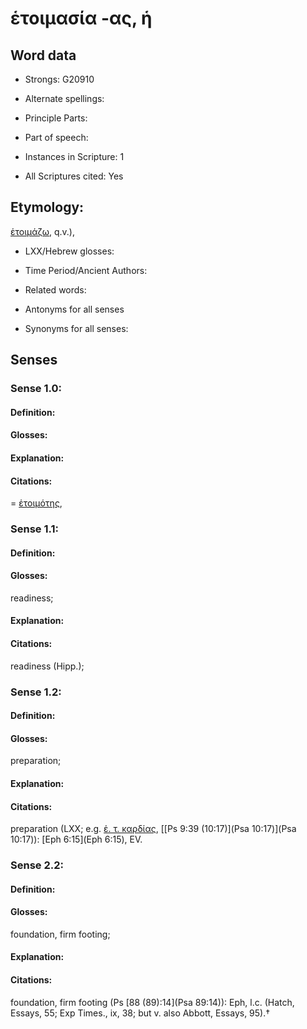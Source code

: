 # ἑτοιμασία -ας, ἡ

<!-- Status: S2=NeedsEdits -->
<!-- Lexica used for edits:   -->

## Word data

* Strongs: G20910

* Alternate spellings:



* Principle Parts: 


* Part of speech: 


* Instances in Scripture: 1

* All Scriptures cited: Yes

## Etymology: 

[ἑτοιμάζω](), q.v.), 

* LXX/Hebrew glosses: 


* Time Period/Ancient Authors: 


* Related words: 

* Antonyms for all senses

* Synonyms for all senses: 


## Senses 


### Sense  1.0: 

#### Definition: 


#### Glosses:



#### Explanation:



#### Citations: 

= [ἑτοιμότης](), 

### Sense  1.1: 

#### Definition: 

#### Glosses: 

readiness; 

#### Explanation: 


#### Citations: 

readiness (Hipp.); 

### Sense  1.2: 

#### Definition: 

#### Glosses: 

preparation; 

#### Explanation: 


#### Citations: 

preparation (LXX; e.g. [ἑ. τ. καρδίας](), [[Ps 9:39 (10:17)](Psa 10:17)](Psa 10:17)): [Eph 6:15](Eph 6:15), EV. 

### Sense  2.2: 

#### Definition: 

#### Glosses: 

foundation, firm footing; 

#### Explanation: 


#### Citations: 

foundation, firm footing (Ps [88 (89):14](Psa 89:14)): Eph, l.c. (Hatch, Essays, 55; Exp Times., ix, 38; but v. also Abbott, Essays, 95).†
